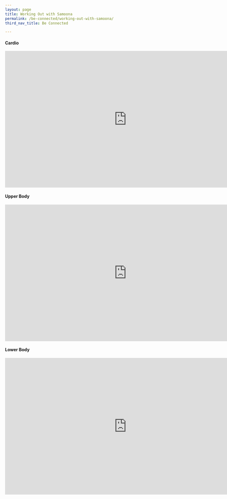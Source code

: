 ```yaml
---
layout: page
title: Working Out with Samoona
permalink: /be-connected/working-out-with-samoona/
third_nav_title: Be Connected

---
```

#### Cardio ####
<iframe src="https://www.facebook.com/plugins/video.php?href=https%3A%2F%2Fwww.facebook.com%2Ftemasekpolyalumni%2Fvideos%2F572823250041014%2F&show_text=0&width=800" width="800" height="450" style="border:none;overflow:hidden" scrolling="no" frameborder="0" allowTransparency="true" allowFullScreen="true"></iframe>

#### Upper Body ####
<iframe src="https://www.facebook.com/plugins/video.php?href=https%3A%2F%2Fwww.facebook.com%2Ftemasekpolyalumni%2Fvideos%2F242723863648600%2F&show_text=0&width=800" width="800" height="450" style="border:none;overflow:hidden" scrolling="no" frameborder="0" allowTransparency="true" allowFullScreen="true"></iframe>

#### Lower Body ####
<iframe src="https://www.facebook.com/plugins/video.php?href=https%3A%2F%2Fwww.facebook.com%2Ftemasekpolyalumni%2Fvideos%2F3076317465784109%2F&show_text=0&width=800" width="800" height="450" style="border:none;overflow:hidden" scrolling="no" frameborder="0" allowTransparency="true" allowFullScreen="true"></iframe>